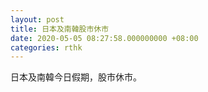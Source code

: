 ```yaml
---
layout: post
title: 日本及南韓股市休市
date: 2020-05-05 08:27:58.000000000 +08:00
categories: rthk
---
```


日本及南韓今日假期，股市休市。
